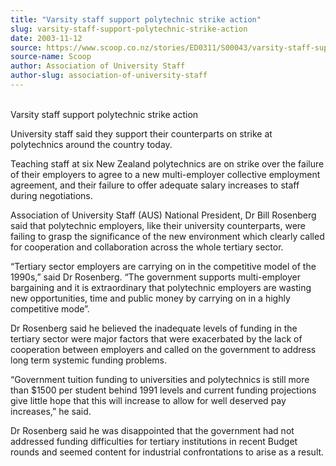 ```yaml
---
title: "Varsity staff support polytechnic strike action"
slug: varsity-staff-support-polytechnic-strike-action
date: 2003-11-12
source: https://www.scoop.co.nz/stories/ED0311/S00043/varsity-staff-support-polytechnic-strike-action.htm
source-name: Scoop
author: Association of University Staff
author-slug: association-of-university-staff
---
```


<p><br>Varsity staff support polytechnic strike action</p>



<p>University staff said they support their counterparts on
strike at polytechnics around the country today.</p>



<p>Teaching staff at six New Zealand polytechnics are on
strike over the failure of their employers to agree to a new
multi-employer collective employment agreement, and their
failure to offer adequate salary increases to staff during
negotiations.</p>



<p>Association of University Staff (AUS)
National President, Dr Bill Rosenberg said that polytechnic
employers, like their university counterparts, were failing
to grasp the significance of the new environment which
clearly called for cooperation and collaboration across the
whole tertiary sector.</p>



<p>“Tertiary sector employers are
carrying on in the competitive model of the 1990s,” said Dr
Rosenberg. “The government supports multi-employer
bargaining and it is extraordinary that polytechnic
employers are wasting new opportunities, time and public
money by carrying on in a highly competitive mode”.</p>



<p>Dr
Rosenberg said he believed the inadequate levels of funding
in the tertiary sector were major factors that were
exacerbated by the lack of cooperation between employers and
called on the government to address long term systemic
funding problems.</p>



<p>“Government tuition funding to
universities and polytechnics is still more than $1500 per
student behind 1991 levels and current funding projections
give little hope that this will increase to allow for well
deserved pay increases,” he said.</p>



<p>Dr Rosenberg said he
was disappointed that the government had not addressed
funding difficulties for tertiary institutions in recent
Budget rounds and seemed content for industrial
confrontations to arise as a result.</p>






<!--


